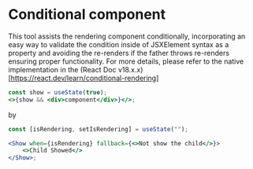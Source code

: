 # Conditional component

This tool assists the rendering component conditionally, incorporating an easy way to validate the condition inside of JSXElement syntax as a property and avoiding the re-renders if the father throws re-renders ensuring proper functionality. For more details, please refer to the native implementation in the (React Doc v18.x.x)[https://react.dev/learn/conditional-rendering]

```jsx
const show = useState(true);
<>{show && <div>component</div>}</>;
```

by

```jsx
const [isRendering, setIsRendering] = useState("");

<Show when={isRendering} fallback={<>Not show the child</>}>
    <>Child Showed</>
</Show>;
```

